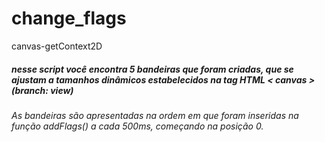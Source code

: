 # change_flags
canvas-getContext2D

 ##### nesse script você encontra 5 bandeiras que foram criadas, que se ajustam a tamanhos dinâmicos estabelecidos na tag HTML < canvas > (branch: view)
 
 ###### As bandeiras são apresentadas na ordem em que foram inseridas na função addFlags() a cada 500ms, começando na posição 0.
